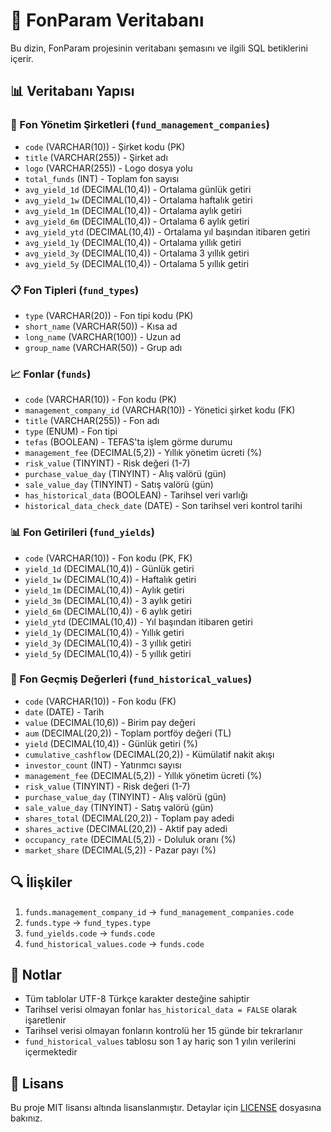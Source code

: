# 💾️ FonParam Veritabanı

Bu dizin, FonParam projesinin veritabanı şemasını ve ilgili SQL betiklerini içerir.

## 📊 Veritabanı Yapısı

### 🏢 Fon Yönetim Şirketleri (`fund_management_companies`)
- `code` (VARCHAR(10)) - Şirket kodu (PK)
- `title` (VARCHAR(255)) - Şirket adı
- `logo` (VARCHAR(255)) - Logo dosya yolu
- `total_funds` (INT) - Toplam fon sayısı
- `avg_yield_1d` (DECIMAL(10,4)) - Ortalama günlük getiri
- `avg_yield_1w` (DECIMAL(10,4)) - Ortalama haftalık getiri
- `avg_yield_1m` (DECIMAL(10,4)) - Ortalama aylık getiri
- `avg_yield_6m` (DECIMAL(10,4)) - Ortalama 6 aylık getiri
- `avg_yield_ytd` (DECIMAL(10,4)) - Ortalama yıl başından itibaren getiri
- `avg_yield_1y` (DECIMAL(10,4)) - Ortalama yıllık getiri
- `avg_yield_3y` (DECIMAL(10,4)) - Ortalama 3 yıllık getiri
- `avg_yield_5y` (DECIMAL(10,4)) - Ortalama 5 yıllık getiri

### 📋 Fon Tipleri (`fund_types`)
- `type` (VARCHAR(20)) - Fon tipi kodu (PK)
- `short_name` (VARCHAR(50)) - Kısa ad
- `long_name` (VARCHAR(100)) - Uzun ad
- `group_name` (VARCHAR(50)) - Grup adı

### 📈 Fonlar (`funds`)
- `code` (VARCHAR(10)) - Fon kodu (PK)
- `management_company_id` (VARCHAR(10)) - Yönetici şirket kodu (FK)
- `title` (VARCHAR(255)) - Fon adı
- `type` (ENUM) - Fon tipi
- `tefas` (BOOLEAN) - TEFAS'ta işlem görme durumu
- `management_fee` (DECIMAL(5,2)) - Yıllık yönetim ücreti (%)
- `risk_value` (TINYINT) - Risk değeri (1-7)
- `purchase_value_day` (TINYINT) - Alış valörü (gün)
- `sale_value_day` (TINYINT) - Satış valörü (gün)
- `has_historical_data` (BOOLEAN) - Tarihsel veri varlığı
- `historical_data_check_date` (DATE) - Son tarihsel veri kontrol tarihi

### 📊 Fon Getirileri (`fund_yields`)
- `code` (VARCHAR(10)) - Fon kodu (PK, FK)
- `yield_1d` (DECIMAL(10,4)) - Günlük getiri
- `yield_1w` (DECIMAL(10,4)) - Haftalık getiri
- `yield_1m` (DECIMAL(10,4)) - Aylık getiri
- `yield_3m` (DECIMAL(10,4)) - 3 aylık getiri
- `yield_6m` (DECIMAL(10,4)) - 6 aylık getiri
- `yield_ytd` (DECIMAL(10,4)) - Yıl başından itibaren getiri
- `yield_1y` (DECIMAL(10,4)) - Yıllık getiri
- `yield_3y` (DECIMAL(10,4)) - 3 yıllık getiri
- `yield_5y` (DECIMAL(10,4)) - 5 yıllık getiri

### 📅 Fon Geçmiş Değerleri (`fund_historical_values`)
- `code` (VARCHAR(10)) - Fon kodu (FK)
- `date` (DATE) - Tarih
- `value` (DECIMAL(10,6)) - Birim pay değeri
- `aum` (DECIMAL(20,2)) - Toplam portföy değeri (TL)
- `yield` (DECIMAL(10,4)) - Günlük getiri (%)
- `cumulative_cashflow` (DECIMAL(20,2)) - Kümülatif nakit akışı
- `investor_count` (INT) - Yatırımcı sayısı
- `management_fee` (DECIMAL(5,2)) - Yıllık yönetim ücreti (%)
- `risk_value` (TINYINT) - Risk değeri (1-7)
- `purchase_value_day` (TINYINT) - Alış valörü (gün)
- `sale_value_day` (TINYINT) - Satış valörü (gün)
- `shares_total` (DECIMAL(20,2)) - Toplam pay adedi
- `shares_active` (DECIMAL(20,2)) - Aktif pay adedi
- `occupancy_rate` (DECIMAL(5,2)) - Doluluk oranı (%)
- `market_share` (DECIMAL(5,2)) - Pazar payı (%)

## 🔍 İlişkiler

1. `funds.management_company_id` → `fund_management_companies.code`
2. `funds.type` → `fund_types.type`
3. `fund_yields.code` → `funds.code`
4. `fund_historical_values.code` → `funds.code`

## 📝 Notlar

- Tüm tablolar UTF-8 Türkçe karakter desteğine sahiptir
- Tarihsel verisi olmayan fonlar `has_historical_data = FALSE` olarak işaretlenir
- Tarihsel verisi olmayan fonların kontrolü her 15 günde bir tekrarlanır
- `fund_historical_values` tablosu son 1 ay hariç son 1 yılın verilerini içermektedir

## 📜 Lisans

Bu proje MIT lisansı altında lisanslanmıştır. Detaylar için [LICENSE](LICENSE) dosyasına bakınız.

